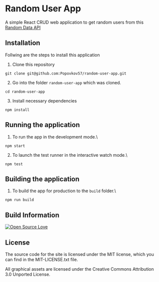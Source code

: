# Random User App

A simple React CRUD web application to get random users from this [Random Data API](https://random-data-api.com)

## Installation
Follwing are the steps to install this application

1. Clone this repository
```
git clone git@github.com:Popovkov57/random-user-app.git
```

2. Go into the folder `random-user-app` which was cloned.
```
cd random-user-app
```

3. Install necessary dependencies
```
npm install
```

## Running the application
1. To run the app in the development mode.\
```
npm start
```

2. To launch the test runner in the interactive watch mode.\
```
npm test
```

## Building the application
1. To build the app for production to the `build` folder.\
```
npm run build
```

## Build Information
[![Open Source Love](https://firstcontributions.github.io/open-source-badges/badges/open-source-v1/open-source.svg)](https://github.com/firstcontributions/open-source-badges)

## License
The source code for the site is licensed under the MIT license, which you can find in the MIT-LICENSE.txt file.

All graphical assets are licensed under the Creative Commons Attribution 3.0 Unported License.
